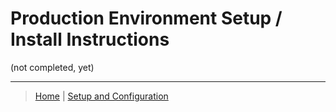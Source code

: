 # Production Environment Setup / Install Instructions

(not completed, yet)

-------------------------------------------------------------------

> [Home](../../README.md) | [Setup and Configuration](../README.md)
